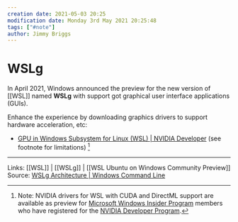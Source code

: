 ```yaml
---
creation date: 2021-05-03 20:25
modification date: Monday 3rd May 2021 20:25:48
tags: ["#note"]
author: Jimmy Briggs
---
```


# WSLg

In April 2021, Windows announced the preview for the new version of [[WSL]] named **WSLg** with support got graphical user interface applications (GUIs).

Enhance the experience by downloading graphics drivers to support hardware acceleration, etc:

- [GPU in Windows Subsystem for Linux (WSL) | NVIDIA Developer](https://developer.nvidia.com/cuda/wsl) (see footnote for limitations) [^1]


[^1]: Note: NVIDIA drivers for WSL with CUDA and DirectML support are available as preview for [Microsoft Windows Insider Program](https://insider.windows.com/en-us/getting-started/) members who have registered for the [NVIDIA Developer Program](https://developer.nvidia.com/developer-program).
***
Links: [[WSL]] | [[WSLg]] | [[WSL Ubuntu on Windows Community Preview]]
Source: [WSLg Architecture | Windows Command Line](https://devblogs.microsoft.com/commandline/wslg-architecture/)


